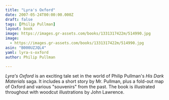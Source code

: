 ```yaml
---
title: "Lyra's Oxford"
date: 2007-05-24T00:00:00.000Z
draft: false
tags: [Philip Pullman]
layout: book
image: https://images.gr-assets.com/books/1331317422m/514990.jpg
image: 
  - https://images.gr-assets.com/books/1331317422m/514990.jpg
asin: "B000UZJQL4"
yaml: lyra-s-oxford
author: Philip Pullman

---
```


*Lyra's Oxford* is an exciting tale set in the world of Philip Pullman's *His Dark Materials* saga. It includes a short story by Mr. Pullman, plus a fold-out map of Oxford and various "souvenirs" from the past. The book is illustrated throughout with woodcut illustrations by John Lawrence.
